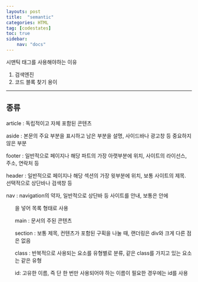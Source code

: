 ```yaml
---
layouts: post
title:  "semantic"
categories: HTML
tag: [codestates]
toc: true
sidebar:
    nav: "docs"
---
```


시맨틱 태그를 사용해야하는 이유

1. 검색엔진
2. 코드 블록 찾기 용이

---

## 종류

article : 독립적이고 자체 포함된 콘텐츠

aside : 본문의 주요 부분을 표시하고 남은 부분을 설명, 사이드바나 광고창 등 중요하지 않은 부분

footer : 일반적으로 페이지나 해당 파트의 가장 아랫부분에 위치, 사이트의 라이선스, 주소, 연락처 등

header : 일반적으로 페이지나 해당 섹션의 가장 윗부분에 위치, 보통 사이트의 제목. 선택적으로 상단바나 검색창 등

nav : navigation의 약자, 일반적으로 상단바 등 사이트를 안내, 보통은 안에 <ul>을 넣어 목록 형태로 사용

main : 문서의 주된 콘텐츠

section : 보통 제목, 컨텐츠가 포함된 구획을 나눌 때, 랜더링은 div와 크게 다른 점은 없음

class : 반복적으로 사용되는 요소를 유형별로 분류, 같은 class를 가지고 있는 요소는 같은 유형

id: 고유한 이름, 즉 단 한 번만 사용되어야 하는 이름이 필요한 경우에는 id를 사용

